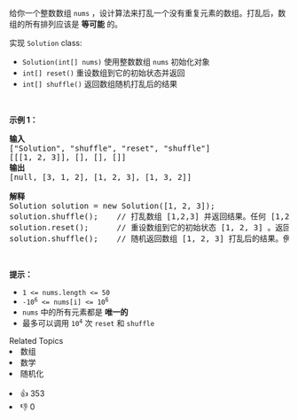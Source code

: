 <p>给你一个整数数组 <code>nums</code> ，设计算法来打乱一个没有重复元素的数组。打乱后，数组的所有排列应该是&nbsp;<strong>等可能</strong>&nbsp;的。</p>

<p>实现 <code>Solution</code> class:</p>

<ul> 
 <li><code>Solution(int[] nums)</code> 使用整数数组 <code>nums</code> 初始化对象</li> 
 <li><code>int[] reset()</code> 重设数组到它的初始状态并返回</li> 
 <li><code>int[] shuffle()</code> 返回数组随机打乱后的结果</li> 
</ul>

<p>&nbsp;</p>

<p><strong>示例 1：</strong></p>

<pre>
<strong>输入</strong>
["Solution", "shuffle", "reset", "shuffle"]
[[[1, 2, 3]], [], [], []]
<strong>输出</strong>
[null, [3, 1, 2], [1, 2, 3], [1, 3, 2]]

<strong>解释</strong>
Solution solution = new Solution([1, 2, 3]);
solution.shuffle();    // 打乱数组 [1,2,3] 并返回结果。任何 [1,2,3]的排列返回的概率应该相同。例如，返回 [3, 1, 2]
solution.reset();      // 重设数组到它的初始状态 [1, 2, 3] 。返回 [1, 2, 3]
solution.shuffle();    // 随机返回数组 [1, 2, 3] 打乱后的结果。例如，返回 [1, 3, 2]
</pre>

<p>&nbsp;</p>

<p><strong>提示：</strong></p>

<ul> 
 <li><code>1 &lt;= nums.length &lt;= 50</code></li> 
 <li><code>-10<sup>6</sup> &lt;= nums[i] &lt;= 10<sup>6</sup></code></li> 
 <li><code>nums</code> 中的所有元素都是 <strong>唯一的</strong></li> 
 <li>最多可以调用 <code>10<sup>4</sup></code> 次 <code>reset</code> 和 <code>shuffle</code></li> 
</ul>

<div><div>Related Topics</div><div><li>数组</li><li>数学</li><li>随机化</li></div></div><br><div><li>👍 353</li><li>👎 0</li></div>